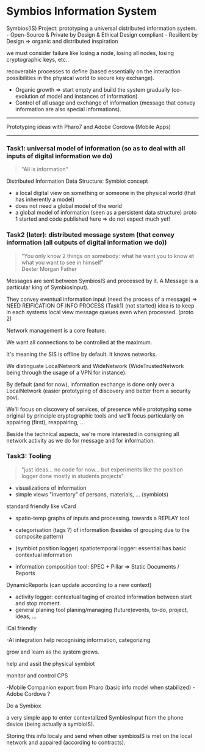 <h1>Symbios Information System</h1>
Symbios(IS) Project: prototyping a universal distributed information system.
- Open-Source & Private by Design & Ethical Design compliant
- Resilient by Design => organic and distributed inspiration

we must consider failure like losing a node, losing all nodes, losing cryptographic keys, etc..

recoverable processes to define (based essentially on the interaction possibilities in the physical world to secure key exchange).
- Organic growth => start empty and build the system gradually (co-evolution of model and instances of information)
- Control of all usage and exchange of information (message that convey information are also special informations).

____

Prototyping ideas with Pharo7 and Adobe Cordova (Mobile Apps)
___

<h3>Task1: universal model of information (so as to deal with all inputs of digital information we do)</h3>

<blockquote>"All is information"</blockquote>

Distributed Information Data Structure: Symbiot concept

- a local digital view on something or someone in the physical world (that has inherently a model)
- does not need a global model of the world
- a global model of information (seen as a persistent data structure)
proto 1 started and code published here => do not expect much yet!

<h3>Task2 (later): distributed message system (that convey information (all outputs of digital information we do))</h3>

<blockquote>"You only know 2 things on somebody: what he want you to know et what you want to see in himself" <br/>Dexter Morgan Father</blockquote>

Messages are sent between SymbiosIS and processed by it. A Message is a particular king of SymbiosInput).

They convey eventual information input (need the process of a message) => NEED REIFICATION OF INFO PROCESS (Task1)
(not started)
idea is to keep in each systems local view message queues even when processed. (proto 2)

Network management is a core feature.

We want all connections to be controlled at the maximum. 

It's meaning the SIS is offline by default. It knows networks. 

We distinguate LocalNetwork and WideNetwork (WideTrustedNetwork being through the usage of a VPN for instance).

By default (and for now), information exchange is done only over a LocalNetwork (easier prototyping of discovery and better from a security pov). 

We'll focus on discovery of services, of presence while prototyping some original by principle cryptographic tools and we'll focus particularly on appairing (first), reappairing, ...

Beside the technical aspects, we're more interested in consigning all network activity as we do for message and for information.

<h3>Task3: Tooling</h3>
<blockquote>"just ideas... no code for now... but experiments like the position logger done mostly in students projects" </blockquote>

- visualizations of information
- simple views
"inventory" of persons, materials, ... (symbiots)

standard friendly like vCard
- spatio-temp graphs of inputs and processing. towards a REPLAY tool

- categorisation (tags ?) of information (besides of grouping due to the composite pattern)

- (symbiot position logger) spatiotemporal logger: essential has basic contextual information

- information composition tool: 
SPEC + Pillar => Static Documents / Reports

DynamicReports (can update according to a new context) 

- activity logger: contextual taging of created information between start and stop moment.
- general planing tool
planing/managing (future)events, to-do, project, ideas, ...

iCal friendly

-AI integration
help recognising information, categorizing

grow and learn as the system grows.

help and assit the physical symbiot

monitor and control CPS

-Mobile Companion
export from Pharo (basic info model when stabilized) - Adobe Cordova ?

Do a Symbiox

a very simple app to enter contextalized SymbiosInput from the phone device (being actually a symbioIS). 

Storing this info localy and send when other symbiosIS is met on the local network and appaired (according to contracts).

 






